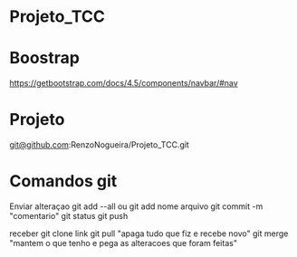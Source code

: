 # Projeto_TCC

# Boostrap
https://getbootstrap.com/docs/4.5/components/navbar/#nav

# Projeto 
git@github.com:RenzoNogueira/Projeto_TCC.git

# Comandos git

Enviar alteraçao
git add --all ou git add nome arquivo
git commit -m "comentario"
git status
git push

receber
git clone link
git pull "apaga tudo que fiz e recebe novo"
git merge "mantem o que tenho e pega as alteracoes que foram feitas"

